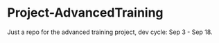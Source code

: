 # Project-AdvancedTraining
Just a repo for the advanced training project, dev cycle: Sep 3 - Sep 18.
